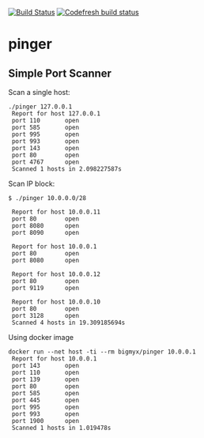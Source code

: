 [![Build Status](https://travis-ci.com/bigmyx/pinger.svg?branch=master)](https://travis-ci.com/bigmyx/pinger)
[![Codefresh build status]( https://g.codefresh.io/api/badges/pipeline/bigmyx/default%2Fpinger?key=eyJhbGciOiJIUzI1NiJ9.NWVjYjA2Y2M5NDdkYjE5ZDU1Nzk1MmU0.LuAwzjeXQFONvMSpkC98O7qM76gSgS1PmvLslScUJ44&type=cf-1)]( https%3A%2F%2Fg.codefresh.io%2Fpipelines%2Fpinger%2Fbuilds%3Ffilter%3Dtrigger%3Abuild~Build%3Bpipeline%3A5ecb075e13505734c6126241~pinger)


# pinger

## Simple Port Scanner

Scan a single host:

```
./pinger 127.0.0.1            
 Report for host 127.0.0.1 
 port 110       open 
 port 585       open 
 port 995       open 
 port 993       open 
 port 143       open 
 port 80        open 
 port 4767      open 
 Scanned 1 hosts in 2.098227587s
```

Scan IP block:

```
$ ./pinger 10.0.0.0/28

 Report for host 10.0.0.11 
 port 80        open 
 port 8080      open 
 port 8090      open 
 
 Report for host 10.0.0.1 
 port 80        open 
 port 8080      open 
 
 Report for host 10.0.0.12 
 port 80        open 
 port 9119      open
 
 Report for host 10.0.0.10 
 port 80        open 
 port 3128      open 
 Scanned 4 hosts in 19.309185694s
```

Using docker image

```
docker run --net host -ti --rm bigmyx/pinger 10.0.0.1   
 Report for host 10.0.0.1 
 port 143       open 
 port 110       open 
 port 139       open 
 port 80        open 
 port 585       open 
 port 445       open 
 port 995       open 
 port 993       open 
 port 1900      open 
 Scanned 1 hosts in 1.019478s
```
